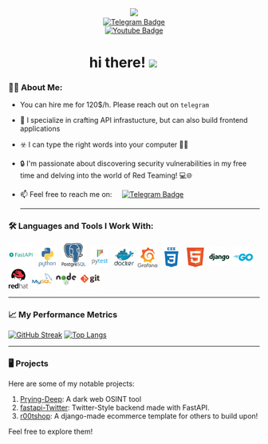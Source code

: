 <div id="header" align="center">
  <img src="https://media.giphy.com/media/a3SNJoR0a4ugcKi1Y9/giphy.gif" width="400"/>
</div>

<div id="badges" align="center">
  <div style="display: flex; flex-direction: column; align-items: center;">
    <a href="https://t.me/moriaritywork">
      <img src="https://img.shields.io/badge/Telegram-blue?style=for-the-badge&logo=telegram&logoColor=white" alt="Telegram Badge"/>
    </a>
    <a href="https://www.youtube.com/channel/UCpI_auCXZ5DIDmgt7Loc3Sw">
      <img src="https://img.shields.io/badge/YouTube-red?style=for-the-badge&logo=youtube&logoColor=white" alt="Youtube Badge"/>
    </a>
  </div>
</div>

<h1 align="center">
  hi there!
  <img src="https://media.giphy.com/media/3owyplYLWlGFQk9mF2/giphy.gif" width="60px" style="display: inline-block;" />
</h1>



### 👨‍💻 About Me:

- You can hire me for 120$/h. Please reach out on `telegram`
  
- 🔭 I specialize in crafting API infrastucture, but can also build frontend applications

- ☣️ I can type the right words into your computer 🧑‍💻

- 🔒 I'm passionate about discovering security vulnerabilities in my free time and delving into the world of Red Teaming! 💻🌐

- :mailbox: Feel free to reach me on:&nbsp;&nbsp;&nbsp;&nbsp; [![Telegram Badge](https://img.shields.io/badge/Telegram-blue?style=for-the-badge&logo=telegram&logoColor=white)](https://t.me/moriaritywork)

  ---

### 🛠️ Languages and Tools I Work With:
  <div>
  <img src="https://github.com/devicons/devicon/blob/master/icons/fastapi/fastapi-original-wordmark.svg" title="FastApi" alt="FastApi" width="50" height="50"/>&nbsp;
  <img src="https://github.com/devicons/devicon/blob/master/icons/python/python-original-wordmark.svg" title="Python" alt="Python" width="40" height="40"/>&nbsp;
  <img src="https://github.com/devicons/devicon/blob/master/icons/postgresql/postgresql-original-wordmark.svg" title="Postgresql" alt="Postgresql" width="50" height="50"/>&nbsp;
  <img src="https://github.com/devicons/devicon/blob/master/icons/pytest/pytest-original-wordmark.svg" title="Pytest" alt="Pytest" width="40" height="40"/>&nbsp;
  <img src="https://github.com/devicons/devicon/blob/master/icons/docker/docker-original-wordmark.svg" title="Docker" alt="Docker" width="40" height="40"/>&nbsp;
  <img src="https://github.com/devicons/devicon/blob/master/icons/grafana/grafana-original-wordmark.svg" title="Grafana" alt="Grafana" width="40" height="40"/>&nbsp;
  <img src="https://github.com/devicons/devicon/blob/master/icons/css3/css3-plain-wordmark.svg"  title="CSS3" alt="CSS" width="40" height="40"/>&nbsp;
  <img src="https://github.com/devicons/devicon/blob/master/icons/html5/html5-original.svg" title="HTML5" alt="HTML" width="40" height="40"/>&nbsp;
  <img src="https://github.com/devicons/devicon/blob/master/icons/django/django-plain-wordmark.svg" title="Django" alt="Django" width="40" height="40"/>&nbsp;
  <img src="https://github.com/devicons/devicon/blob/master/icons/go/go-original-wordmark.svg" title="GO" alt="GO" width="40" height="40"/>&nbsp;
  <img src="https://github.com/devicons/devicon/blob/master/icons/redhat/redhat-original-wordmark.svg" title="Redhat"  alt="Redhat" width="40" height="40"/>&nbsp;
  <img src="https://github.com/devicons/devicon/blob/master/icons/mysql/mysql-original-wordmark.svg" title="MySQL"  alt="MySQL" width="40" height="40"/>&nbsp;
  <img src="https://github.com/devicons/devicon/blob/master/icons/nodejs/nodejs-original-wordmark.svg" title="NodeJS" alt="NodeJS" width="40" height="40"/>&nbsp;
  <img src="https://github.com/devicons/devicon/blob/master/icons/git/git-original-wordmark.svg" title="Git" **alt="Git" width="40" height="40"/>
</div>

---
### :chart_with_upwards_trend: My Performance Metrics
[![GitHub Streak](http://github-readme-streak-stats.herokuapp.com?user=iudicium&theme=dark&background=000000)](https://git.io/streak-stats)
[![Top Langs](https://github-readme-stats.vercel.app/api/top-langs/?username=iudicium&theme=dark&background=000000)](https://github.com/anuraghazra/github-readme-stats)

---

### 🖥️ Projects

Here are some of my notable projects:
1. [Prying-Deep](https://github.com/iudicium/pryingdeep): A dark web OSINT tool
2. [fastapi-Twitter](https://github.com/iudicium/fastapi-Twitter): Twitter-Style backend made with FastAPI.
3. [r00tshop](https://github.com/iudicium/root_shop): A django-made ecommerce template for others to build upon!

Feel free to explore them!
